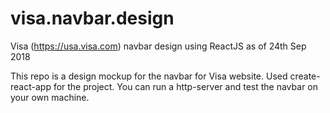 # visa.navbar.design
Visa (https://usa.visa.com) navbar design using ReactJS as of 24th Sep 2018

This repo is a design mockup for the navbar for Visa website. Used create-react-app for the project.
You can run a http-server and test the navbar on your own machine.
